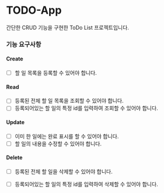 # TODO-App
간단한 CRUD 기능을 구현한 ToDo List 프로젝트입니다.


### 기능 요구사항
#### Create
- [ ] 할 일 목록을 등록할 수 있어야 합니다.

#### Read
- [ ] 등록된 전체 할 일 목록을 조회할 수 있어야 합니다.
- [ ] 등록되어있는 할 일의 특정 id를 입력하여 조회할 수 있어야 합니다.

#### Update
- [ ] 이미 한 일에는 완료 표시를 할 수 있어야 합니다.
- [ ] 할 일의 내용을 수정할 수 있어야 합니다.

#### Delete
- [ ] 등록된 전체 할 일을 삭제할 수 있어야 합니다.
- [ ] 등록되어있는 할 일의 특정 id를 입력하여 삭제할 수 있어야 합니다.


